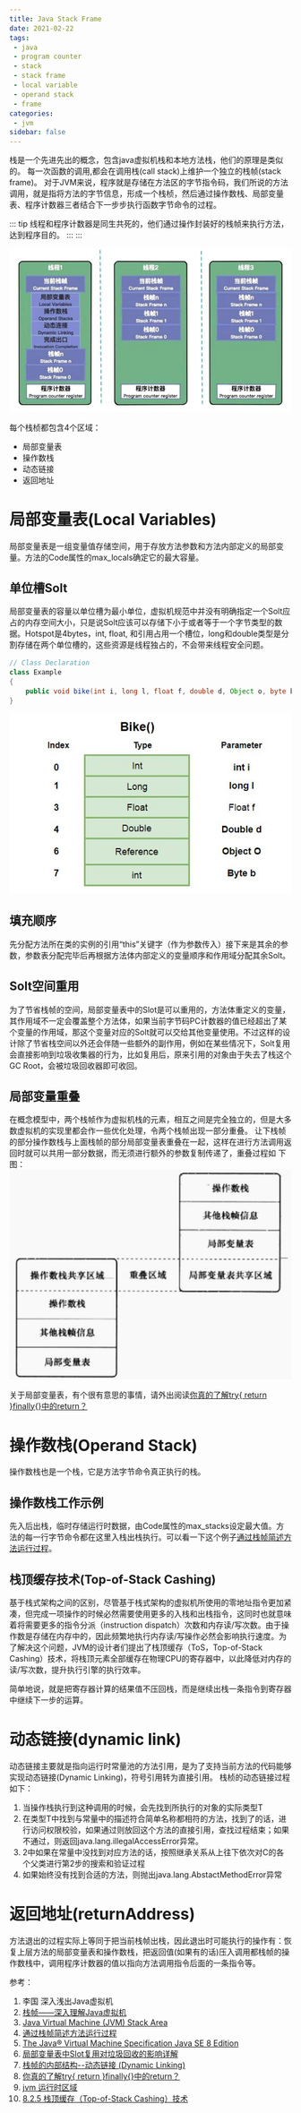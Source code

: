```yaml
---
title: Java Stack Frame
date: 2021-02-22
tags:
 - java
 - program counter
 - stack
 - stack frame
 - local variable
 - operand stack
 - frame
categories:
 - jvm
sidebar: false
---
```

栈是一个先进先出的概念，包含java虚拟机栈和本地方法栈，他们的原理是类似的。
每一次函数的调用,都会在调用栈(call stack)上维护一个独立的栈帧(stack frame)。
对于JVM来说，程序就是存储在方法区的字节指令码，我们所说的方法调用，就是指将方法的字节信息，形成一个栈桢，然后通过操作数栈、局部变量表、程序计数器三者结合下一步步执行函数字节命令的过程。

::: tip
线程和程序计数器是同生共死的，他们通过操作封装好的栈帧来执行方法，达到程序目的。
:::
:::

![stackframes.jpeg](./../../images/stackframes.jpeg)

每个栈桢都包含4个区域：
* 局部变量表
* 操作数栈
* 动态链接
* 返回地址

# 局部变量表(Local Variables)
局部变量表是一组变量值存储空间，用于存放方法参数和方法内部定义的局部变量。方法的Code属性的max_locals确定它的最大容量。

## 单位槽Solt
局部变量表的容量以单位槽为最小单位，虚拟机规范中并没有明确指定一个Solt应占的内存空间大小，只是说Solt应该可以存储下小于或者等于一个字节类型的数据。Hotspot是4bytes，int, float, 和引用占用一个槽位，long和double类型是分割存储在两个单位槽的，这些资源是线程独占的，不会带来线程安全问题。
``` java
// Class Declaration
class Example
{
    public void bike(int i, long l, float f, double d, Object o, byte b) {} 
}    
```
![localvariables.jpg](./../../images/localvariables.jpg)

## 填充顺序
先分配方法所在类的实例的引用“this”关键字（作为参数传入）接下来是其余的参数，参数表分配完毕后再根据方法体内部定义的变量顺序和作用域分配其余Solt。

## Solt空间重用
为了节省栈帧的空间，局部变量表中的Slot是可以重用的，方法体重定义的变量，其作用域不一定会覆盖整个方法体，如果当前字节码PC计数器的值已经超出了某个变量的作用域，那这个变量对应的Solt就可以交给其他变量使用。不过这样的设计除了节省栈空间以外还会伴随一些额外的副作用，例如在某些情况下，Solt复用会直接影响到垃圾收集器的行为，比如复用后，原来引用的对象由于失去了栈这个GC Root，会被垃圾回收器即可收回。

## 局部变量重叠
在概念模型中，两个栈帧作为虚拟机栈的元素，相互之间是完全独立的，但是大多数虚拟机的实现里都会作一些优化处理，令两个栈帧出现一部分重叠。
让下栈帧的部分操作数栈与上面栈帧的部分局部变量表重叠在一起，这样在进行方法调用返回时就可以共用一部分数据，而无须进行额外的参数复制传递了，重叠过程如 下图：
![operandsharedarea.jpg](./../../images/operandsharedarea.jpg)

关于局部变量表，有个很有意思的事情，请外出阅读[你真的了解try{ return }finally{}中的return？](https://www.cnblogs.com/averey/p/4379646.html)

# 操作数栈(Operand Stack)
操作数栈也是一个栈，它是方法字节命令真正执行的栈。
## 操作数栈工作示例
先入后出栈，临时存储运行时数据，由Code属性的max_stacks设定最大值。方法的每一行字节命令都在这里入栈出栈执行。可以看一下这个例子[通过栈帧简述方法运行过程](https://blog.csdn.net/weixin_46421629/article/details/106322721)。

## 栈顶缓存技术(Top-of-Stack Cashing)
基于栈式架构之间的区别，尽管基于栈式架构的虚拟机所使用的零地址指令更加紧凑，但完成一项操作的时候必然需要使用更多的入栈和出栈指令，这同时也就意味着将需要更多的指令分派（instruction dispatch）次数和内存读/写次数。由于操作数是存储在内存中的，因此频繁地执行内存读/写操作必然会影响执行速度。为了解决这个问题，JVM的设计者们提出了栈顶缓存（ToS，Top-of-Stack Cashing）技术，将栈顶元素全部缓存在物理CPU的寄存器中，以此降低对内存的读/写次数，提升执行引擎的执行效率。

简单地说，就是把寄存器计算的结果值不压回栈，而是继续出栈一条指令到寄存器中继续下一步的运算。


# 动态链接(dynamic link)
动态链接主要就是指向运行时常量池的方法引用，是为了支持当前方法的代码能够实现动态链接(Dynamic Linking)，符号引用转为直接引用。
栈桢的动态链接过程如下：
1. 当操作栈执行到这种调用的时候，会先找到所执行的对象的实际类型T
2. 在类型T中找到与常量中的描述符合简单名称都相符的方法，找到了的话，进行访问权限校验，如果通过则放回这个方法的直接引用，查找过程结束；如果不通过，则返回java.lang.illegalAccessError异常。
3. 2中如果在常量中没找到对应方法的话，按照继承关系从上往下依次对C的各个父类进行第2步的搜索和验证过程
4. 如果始终没有找到合适的方法，则抛出java.lang.AbstactMethodError异常

# 返回地址(returnAddress)
方法退出的过程实际上等同于把当前栈帧出栈，因此退出时可能执行的操作有：恢复上层方法的局部变量表和操作数栈，把返回值(如果有的话)压入调用都栈帧的操作数栈中，调用程序计数器的值以指向方法调用指令后面的一条指令等。



参考：
1. 李国 深入浅出Java虚拟机
2. [栈帧——深入理解Java虚拟机](https://blog.csdn.net/sdp1103285470/article/details/86754750)
3. [Java Virtual Machine (JVM) Stack Area](https://www.geeksforgeeks.org/java-virtual-machine-jvm-stack-area/)
4. [通过栈帧简述方法运行过程](https://blog.csdn.net/weixin_46421629/article/details/106322721)
5. [The Java® Virtual Machine Specification Java SE 8 Edition](https://docs.oracle.com/javase/specs/jvms/se8/html/index.html)
6. [局部变量表中Slot复用对垃圾回收的影响详解](https://blog.csdn.net/yztfst/article/details/97043729)
7. [栈帧的内部结构--动态链接 (Dynamic Linking)](https://www.cnblogs.com/ding-dang/p/13051143.html)
8. [你真的了解try{ return }finally{}中的return？](https://www.cnblogs.com/averey/p/4379646.html)
9. [jvm 运行时区域](https://www.yuque.com/vpwpw5/wu5tdl/wg0290)
10. [8.2.5 栈顶缓存（Top-of-Stack Cashing）技术](https://book.51cto.com/art/201504/472754.htm)



